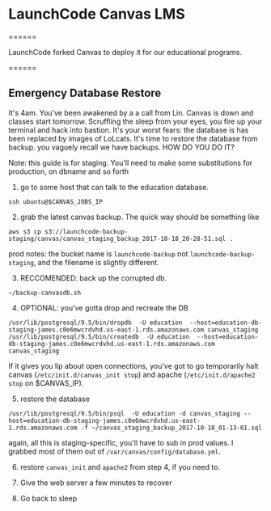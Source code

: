 # LaunchCode Canvas LMS
======

LaunchCode forked Canvas to deploy it for our educational programs.

======

## Emergency Database Restore

It's 4am. You've been awakened by a a call from Lin. Canvas is down
and classes start tomorrow. Scruffling the sleep from your eyes, you
fire up your terminal and hack into bastion. It's your worst fears:
the database is has been replaced by images of LoLcats. It's time to
restore the database from backup. you vaguely recall we have
backups. HOW DO YOU DO IT?

Note: this guide is for staging. You'll need to make some substitutions for production, on dbname and so forth

1) go to some host that can talk to the education database.
```
ssh ubuntu@$CANVAS_JOBS_IP
```
2) grab the latest canvas backup. The quick way should be something
like
```
aws s3 cp s3://launchcode-backup-staging/canvas/canvas_staging_backup_2017-10-18_20-28-51.sql .
```
prod notes: the bucket name is `launchcode-backup` not `launchcode-backup-staging`, and the filename is slightly different.

3) RECCOMENDED: back up the corrupted db.
```
~/backup-canvasdb.sh
```
4) OPTIONAL: you've gotta drop and recreate the DB
```
/usr/lib/postgresql/9.5/bin/dropdb  -U education  --host=education-db-staging-james.c0e6mwcrdvhd.us-east-1.rds.amazonaws.com canvas_staging
/usr/lib/postgresql/9.5/bin/createdb  -U education  --host=education-db-staging-james.c0e6mwcrdvhd.us-east-1.rds.amazonaws.com canvas_staging
```
If it gives you lip about open connections, you've got to go temporarily halt canvas (`/etc/init.d/canvas_init stop`) and apache (`/etc/init.d/apache2 stop` on $CANVAS_IP).

5) restore the database
```
/usr/lib/postgresql/9.5/bin/psql  -U education -d canvas_staging --host=education-db-staging-james.c0e6mwcrdvhd.us-east-1.rds.amazonaws.com -f ~/canvas_staging_backup_2017-10-18_01-13-01.sql
```
again, all this is staging-specific, you'll have to sub in prod values. I grabbed most of them out of `/var/canvas/config/database.yml`.

6) restore `canvas_init` and `apache2` from step 4, if you need to. 

7) Give the web server a few minutes to recover

8) Go back to sleep
